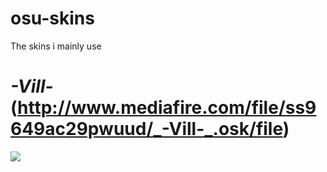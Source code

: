 # osu-skins

The skins i mainly use

# _-Vill-_ (http://www.mediafire.com/file/ss9649ac29pwuud/_-Vill-_.osk/file)
![](https://osu.ppy.sh/ss/13246453)
